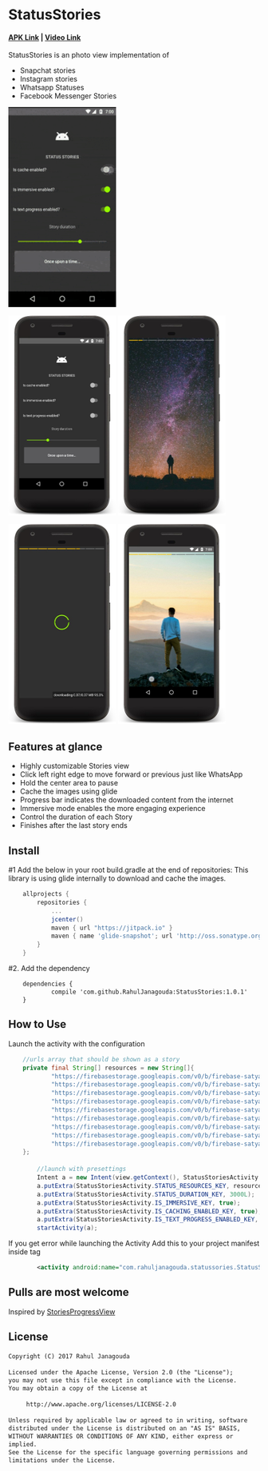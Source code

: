 # StatusStories
#### [APK Link](https://goo.gl/jZzyg8) | [Video Link](https://goo.gl/7Jx6Hx)
StatusStories is an photo view implementation of
- Snapchat stories
- Instagram stories
- Whatsapp Statuses
- Facebook Messenger Stories

<img src="images/demo.gif" width=216 height=400 />




<img src="images/i0001.jpg" width=216 height=400 /> <img src="images/i0002.jpg" width=216 height=400 />

<img src="images/i0006.jpg" width=216 height=400 /> <img src="images/i0004.jpg" width=216 height=400 />


## Features at glance
- Highly customizable Stories view
- Click left right edge to move forward or previous just like WhatsApp
- Hold the center area to pause
- Cache the images using glide
- Progress bar indicates the downloaded content from the internet
- Immersive mode enables the more engaging experience
- Control the duration of each Story
- Finishes after the last story ends


## Install
#1 Add the below in your root build.gradle at the end of repositories:
This library is using glide internally to download and cache the images.

```groovy
	allprojects {
        repositories {
            ...
            jcenter()
            maven { url "https://jitpack.io" }
            maven { name 'glide-snapshot'; url 'http://oss.sonatype.org/content/repositories/snapshots' }
        }
    }

```

#2. Add the dependency
```
	dependencies {
	        compile 'com.github.RahulJanagouda:StatusStories:1.0.1'
	}

```

## How to Use
Launch the activity with the configuration
```java
    //urls array that should be shown as a story
    private final String[] resources = new String[]{
            "https://firebasestorage.googleapis.com/v0/b/firebase-satya.appspot.com/o/images%2Fi00001.jpg?alt=media&token=460667e4-e084-4dc5-b873-eefa028cec32",
            "https://firebasestorage.googleapis.com/v0/b/firebase-satya.appspot.com/o/images%2Fi00002.jpg?alt=media&token=e8e86192-eb5d-4e99-b1a8-f00debcdc016",
            "https://firebasestorage.googleapis.com/v0/b/firebase-satya.appspot.com/o/images%2Fi00004.jpg?alt=media&token=af71cbf5-4be3-4f8a-8a2b-2994bce38377",
            "https://firebasestorage.googleapis.com/v0/b/firebase-satya.appspot.com/o/images%2Fi00005.jpg?alt=media&token=7d179938-c419-44f4-b965-1993858d6e71",
            "https://firebasestorage.googleapis.com/v0/b/firebase-satya.appspot.com/o/images%2Fi00006.jpg?alt=media&token=cdd14cf5-6ed0-4fb7-95f5-74618528a48b",
            "https://firebasestorage.googleapis.com/v0/b/firebase-satya.appspot.com/o/images%2Fi00007.jpg?alt=media&token=98524820-6d7c-4fb4-89b1-65301e1d6053",
            "https://firebasestorage.googleapis.com/v0/b/firebase-satya.appspot.com/o/images%2Fi00008.jpg?alt=media&token=7ef9ed49-3221-4d49-8fb4-2c79e5dab333",
            "https://firebasestorage.googleapis.com/v0/b/firebase-satya.appspot.com/o/images%2Fi00009.jpg?alt=media&token=00d56a11-7a92-4998-a05a-e1dd77b02fe4",
            "https://firebasestorage.googleapis.com/v0/b/firebase-satya.appspot.com/o/images%2Fi00010.jpg?alt=media&token=24f8f091-acb9-432a-ae0f-7e6227d18803",
    };

        //launch with presettings
        Intent a = new Intent(view.getContext(), StatusStoriesActivity.class);
        a.putExtra(StatusStoriesActivity.STATUS_RESOURCES_KEY, resources);
        a.putExtra(StatusStoriesActivity.STATUS_DURATION_KEY, 3000L);
        a.putExtra(StatusStoriesActivity.IS_IMMERSIVE_KEY, true);
        a.putExtra(StatusStoriesActivity.IS_CACHING_ENABLED_KEY, true);
        a.putExtra(StatusStoriesActivity.IS_TEXT_PROGRESS_ENABLED_KEY, true);
        startActivity(a);
```


If you get error while launching the Activity Add this to your project manifest inside <application> tag

```xml
        <activity android:name="com.rahuljanagouda.statussories.StatusStoriesActivity"/>
```


## Pulls are most welcome
Inspired by [StoriesProgressView](https://github.com/shts/StoriesProgressView)


## License

```
Copyright (C) 2017 Rahul Janagouda

Licensed under the Apache License, Version 2.0 (the "License");
you may not use this file except in compliance with the License.
You may obtain a copy of the License at

     http://www.apache.org/licenses/LICENSE-2.0

Unless required by applicable law or agreed to in writing, software
distributed under the License is distributed on an "AS IS" BASIS,
WITHOUT WARRANTIES OR CONDITIONS OF ANY KIND, either express or implied.
See the License for the specific language governing permissions and
limitations under the License.
```
